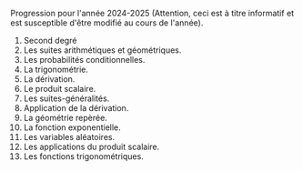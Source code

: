 Progression pour l'année 2024-2025 (Attention, ceci est à titre informatif et est susceptible d'être modifié au cours de l'année). 
1. Second degré
2. Les suites arithmétiques et géométriques.
3. Les probabilités conditionnelles.
4. La trigonométrie.
5. La dérivation.
6. Le produit scalaire.
7. Les suites-généralités.
8. Application de la dérivation.
9. La géométrie repèrée.
10. La fonction exponentielle.
11. Les variables aléatoires.
12. Les applications du produit scalaire.
13. Les fonctions trigonométriques. 

